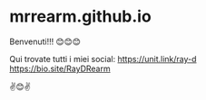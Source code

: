 # mrrearm.github.io
Benvenuti!!! 😊😊😊

Qui trovate tutti i miei social:
https://unit.link/ray-d
https://bio.site/RayDRearm 

✌️😊✌️
